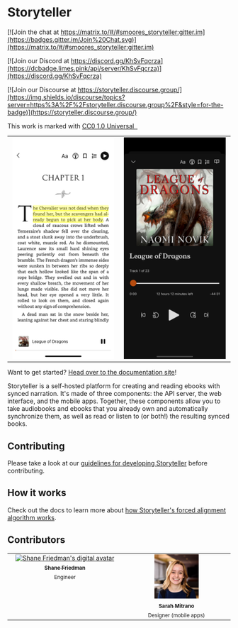 # Storyteller

[![Join the chat at https://matrix.to/#/#smoores_storyteller:gitter.im](https://badges.gitter.im/Join%20Chat.svg)](https://matrix.to/#/#smoores_storyteller:gitter.im)

[![Join our Discord at https://discord.gg/KhSvFqcrza](https://dcbadge.limes.pink/api/server/KhSvFqcrza)](https://discord.gg/KhSvFqcrza)

[![Join our Discourse at https://storyteller.discourse.group/](https://img.shields.io/discourse/topics?server=https%3A%2F%2Fstoryteller.discourse.group%2F&style=for-the-badge)](https://storyteller.discourse.group/)

This work is marked with
<a href="https://creativecommons.org/publicdomain/zero/1.0/?ref=chooser-v1">CC0
1.0 Universal
<img height="14" src="https://mirrors.creativecommons.org/presskit/icons/cc.svg?ref=chooser-v1" alt="">
<img height="14" src="https://mirrors.creativecommons.org/presskit/icons/zero.svg?ref=chooser-v1" alt=""></a>

<table>
  <tbody>
    <tr>
      <td align="center" width="14.28%">
        <img height="500" src="docs/static/img/league-of-dragons-text.png" />
      </td>
      <td align="center" width="14.28%">
        <img height="500" src="docs/static/img/league-of-dragons-audio.png" />
      </td>
    </tr>
  </tbody>
</table>

Want to get started?
[Head over to the documentation site](https://smoores.gitlab.io/storyteller/)!

Storyteller is a self-hosted platform for creating and reading ebooks with
synced narration. It's made of three components: the API server, the web
interface, and the mobile apps. Together, these components allow you to take
audiobooks and ebooks that you already own and automatically synchronize them,
as well as read or listen to (or both!) the resulting synced books.

## Contributing

Please take a look at our
[guidelines for developing Storyteller](https://smoores.gitlab.io/storyteller/docs/category/development)
before contributing.

## How it works

Check out the docs to learn more about
[how Storyteller's forced alignment algorithm works](https://smoores.gitlab.io/storyteller/docs/how-it-works/the-algorithm).

## Contributors

<table>
  <tbody>
    <tr>
      <td align="center" valign="top" width="14.28%"><a href="https://gitlab.com/smoores"><img src="https://gitlab.com/uploads/-/system/user/avatar/2464265/avatar.png?width=192" width="100" height="100" alt="Shane Friedman's digital avatar"/><br /><sub><b>Shane Friedman</b></sub></a><br /><sub>Engineer</sub></td>
      <td align="center" valign="top" width="14.28%"><a href="https://www.sarahmitrano.com/"><img src="readme-assets/sarah-headshot.png" width="100" height="100" alt="Sarah Mitrano's headshot"/><br /><sub><b>Sarah Mitrano</b></sub></a><br /><sub>Designer (mobile apps)</sub></td>
    </tr>
  </tbody>
</table>
